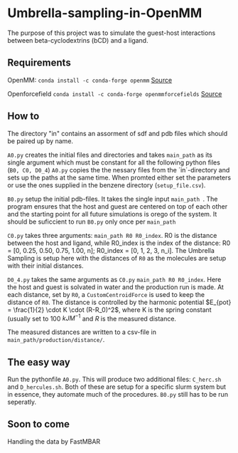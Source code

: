# Umbrella-sampling-in-OpenMM

The purpose of this project was to simulate the guest-host interactions between beta-cyclodextrins (bCD) and a ligand.

## Requirements
OpenMM: `conda install -c conda-forge openmm` [Source](http://docs.openmm.org/latest/userguide/)

Openforcefield `conda install -c conda-forge openmmforcefields` [Source](https://github.com/openmm/openmmforcefields)

## How to
The directory "in" contains an assorment of sdf and pdb files which should be paired up by name.

`A0.py` creates the initial files and directories and takes `main_path` as its single argument which must be constant for all the following python files (`B0, C0, D0_4`)
`A0.py` copies the the nessary files from the ´in´-directory and sets up the paths at the same time.
When promted either set the parameters or use the ones supplied in the benzene directory (`setup_file.csv`). 


`B0.py` setup the initial pdb-files. It takes the single input `main_path `. The program ensures that the host and guest are centered on top of each other and the starting point for all future simulations is orego of the system. It should be suficcient to run `B0.py` only once per `main_path`

`C0.py` takes three arguments: `main_path R0 R0_index`. R0 is the distance between the host and ligand, while R0_index is the index of the distance: R0 = [0, 0.25, 0.50, 0.75, 1.00, n]; R0_index = [0, 1, 2, 3, n_i]. The Umbrella Sampling is setup here with the distances of `R0` as the molecules are setup with their initial distances.

`D0_4.py` takes the same arguments as `C0.py` `main_path R0 R0_index`. Here the host and guest is solvated in water and the production run is made. At each distance, set by `R0`, a `CustomCentroidForce` is used to keep the distance of `R0`. The distance is controlled by the harmonic potential $E_{pot} = \frac{1}{2} \cdot K \cdot (R-R_0)^2$, where K is the spring constant (usually set to 100 $kJ M^{-1}$ and $R$ is the measured distance.

The measured distances are written to a csv-file in `main_path/production/distance/`.


## The easy way
Run the pythonfile `A0.py`. This will produce two additional files: `C_herc.sh` and `D_hercules.sh`.
Both of these are setup for a specific slurm system but in essence, they automate much of the procedures.
`B0.py` still has to be run seperatly.


## Soon to come
Handling the data by FastMBAR
